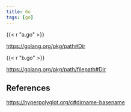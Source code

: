 ```yaml
---
title: Go
tags: [go]
---
```


{{< r "a.go" >}}

<https://golang.org/pkg/path#Dir>

{{< r "b.go" >}}

<https://golang.org/pkg/path/filepath#Dir>

## References

<https://hyperpolyglot.org/c#dirname-basename>
